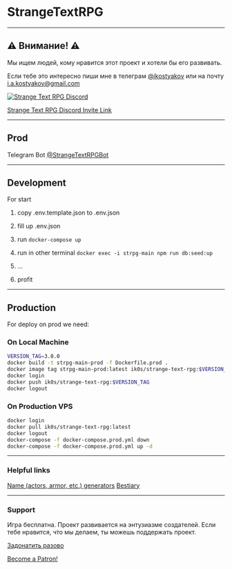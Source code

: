 # StrangeTextRPG

---------

## ⚠️ Внимание! ⚠️

Мы ищем людей, кому нравится этот проект и хотели бы его развивать.

Если тебе это интересно пиши мне в телеграм [@ikostyakov](https://t.me/ikostyakov) или на почту [i.a.kostyakov@gmail.com](mailto:i.a.kostyakov@gmail.com)


[![Strange Text RPG Discord](https://discordapp.com/api/guilds/846656069177573408/widget.png?style=banner4)](https://discord.gg/NXWxjtyT8n)

[Strange Text RPG Discord Invite Link](https://discord.gg/NXWxjtyT8n)

---------

## Prod
Telegram Bot [@StrangeTextRPGBot](https://t.me/StrangeTextRPGBot)

---------

## Development
For start

1) copy .env.template.json to .env.json

1) fill up .env.json

1) run `docker-compose up`

2) run in other terminal  `docker exec -i strpg-main npm run db:seed:up`

3) ...

4) profit

---------

## Production

For deploy on prod we need:
### On Local Machine

```bash
VERSION_TAG=3.0.0
docker build -t strpg-main-prod -f Dockerfile.prod .
docker image tag strpg-main-prod:latest ik0s/strange-text-rpg:$VERSION_TAG
docker login
docker push ik0s/strange-text-rpg:$VERSION_TAG
docker logout
```

### On Production VPS

```bash
docker login
docker pull ik0s/strange-text-rpg:latest
docker logout
docker-compose -f docker-compose.prod.yml down
docker-compose -f docker-compose.prod.yml up -d
```

---------

### Helpful links
[Name (actors, armor, etc.) generators](https://www.fantasynamegenerators.com/)
[Bestiary](https://dungeon.su/bestiary/)

----------

### Support
Игра бесплатна.
Проект развивается на энтузиазме создателей.
Если тебе нравится, что мы делаем, ты можешь поддержать проект.

[Задонатить разово](https://www.tinkoff.ru/sl/5ZlcyYuMcv5)

[Become a Patron!](https://www.patreon.com/StrangeTextRPG)
